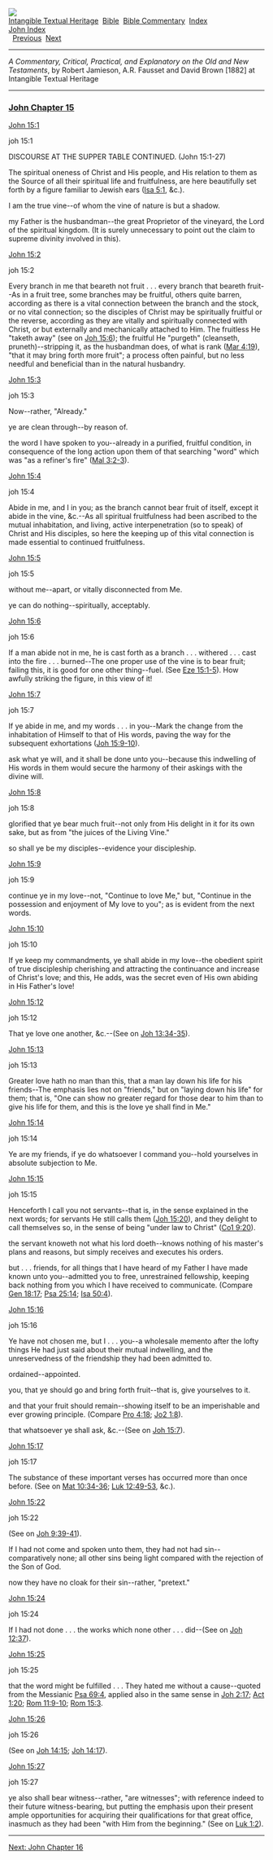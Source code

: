 <div class="filenav">

[![](../../../cdshop/ithlogo.png)](../../../index)  
[Intangible Textual Heritage](../../../index)  [Bible](../../index) 
[Bible Commentary](../index)  [Index](index)   
[John Index](joh)  
  [Previous](joh014)  [Next](joh016) 

</div>

------------------------------------------------------------------------

*A Commentary, Critical, Practical, and Explanatory on the Old and New
Testaments*, by Robert Jamieson, A.R. Fausset and David Brown \[1882\]
at Intangible Textual Heritage

------------------------------------------------------------------------

### [John Chapter 15](../../../bib/kjv/joh015.htm#001)

[John 15:1](../../../bib/kjv/joh015.htm#001)

<span class="margnote"><span id="an_001">joh 15:1</span></span>

DISCOURSE AT THE SUPPER TABLE CONTINUED. (John 15:1-27)

The spiritual oneness of Christ and His people, and His relation to them
as the Source of all their spiritual life and fruitfulness, are here
beautifully set forth by a figure familiar to Jewish ears ([Isa
5:1](../../../bib/kjv/isa005.htm#001), &c.).

I am the true vine--of whom the vine of nature is but a shadow.

my Father is the husbandman--the great Proprietor of the vineyard, the
Lord of the spiritual kingdom. (It is surely unnecessary to point out
the claim to supreme divinity involved in this).

[John 15:2](../../../bib/kjv/joh015.htm#002)

<span class="margnote"><span id="an_002">joh 15:2</span></span>

Every branch in me that beareth not fruit . . . every branch that
beareth fruit--As in a fruit tree, some branches may be fruitful, others
quite barren, according as there is a vital connection between the
branch and the stock, or no vital connection; so the disciples of Christ
may be spiritually fruitful or the reverse, according as they are
vitally and spiritually connected with Christ, or but externally and
mechanically attached to Him. The fruitless He "taketh away" (see on
[Joh 15:6](../../../bib/kjv/joh015.htm#006)); the fruitful He "purgeth"
(cleanseth, pruneth)--stripping it, as the husbandman does, of what is
rank ([Mar 4:19](../../../bib/kjv/mar004.htm#019)), "that it may bring
forth more fruit"; a process often painful, but no less needful and
beneficial than in the natural husbandry.

[John 15:3](../../../bib/kjv/joh015.htm#003)

<span class="margnote"><span id="an_003">joh 15:3</span></span>

Now--rather, "Already."

ye are clean through--by reason of.

the word I have spoken to you--already in a purified, fruitful
condition, in consequence of the long action upon them of that searching
"word" which was "as a refiner's fire" ([Mal
3:2-3](../../../bib/kjv/mal003.htm#002)).

[John 15:4](../../../bib/kjv/joh015.htm#004)

<span class="margnote"><span id="an_004">joh 15:4</span></span>

Abide in me, and I in you; as the branch cannot bear fruit of itself,
except it abide in the vine, &c.--As all spiritual fruitfulness had been
ascribed to the mutual inhabitation, and living, active interpenetration
(so to speak) of Christ and His disciples, so here the keeping up of
this vital connection is made essential to continued fruitfulness.

[John 15:5](../../../bib/kjv/joh015.htm#005)

<span class="margnote"><span id="an_005">joh 15:5</span></span>

without me--apart, or vitally disconnected from Me.

ye can do nothing--spiritually, acceptably.

[John 15:6](../../../bib/kjv/joh015.htm#006)

<span class="margnote"><span id="an_006">joh 15:6</span></span>

If a man abide not in me, he is cast forth as a branch . . . withered .
. . cast into the fire . . . burned--The one proper use of the vine is
to bear fruit; failing this, it is good for one other thing--fuel. (See
[Eze 15:1-5](../../../bib/kjv/eze015.htm#001)). How awfully striking the
figure, in this view of it!

[John 15:7](../../../bib/kjv/joh015.htm#007)

<span class="margnote"><span id="an_007">joh 15:7</span></span>

If ye abide in me, and my words . . . in you--Mark the change from the
inhabitation of Himself to that of His words, paving the way for the
subsequent exhortations ([Joh
15:9-10](../../../bib/kjv/joh015.htm#009)).

ask what ye will, and it shall be done unto you--because this indwelling
of His words in them would secure the harmony of their askings with the
divine will.

[John 15:8](../../../bib/kjv/joh015.htm#008)

<span class="margnote"><span id="an_008">joh 15:8</span></span>

glorified that ye bear much fruit--not only from His delight in it for
its own sake, but as from "the juices of the Living Vine."

so shall ye be my disciples--evidence your discipleship.

[John 15:9](../../../bib/kjv/joh015.htm#009)

<span class="margnote"><span id="an_009">joh 15:9</span></span>

continue ye in my love--not, "Continue to love Me," but, "Continue in
the possession and enjoyment of My love to you"; as is evident from the
next words.

[John 15:10](../../../bib/kjv/joh015.htm#010)

<span class="margnote"><span id="an_010">joh 15:10</span></span>

If ye keep my commandments, ye shall abide in my love--the obedient
spirit of true discipleship cherishing and attracting the continuance
and increase of Christ's love; and this, He adds, was the secret even of
His own abiding in His Father's love!

[John 15:12](../../../bib/kjv/joh015.htm#012)

<span class="margnote"><span id="an_012">joh 15:12</span></span>

That ye love one another, &c.--(See on [Joh
13:34-35](../../../bib/kjv/joh013.htm#034)).

[John 15:13](../../../bib/kjv/joh015.htm#013)

<span class="margnote"><span id="an_013">joh 15:13</span></span>

Greater love hath no man than this, that a man lay down his life for his
friends--The emphasis lies not on "friends," but on "laying down his
life" for them; that is, "One can show no greater regard for those dear
to him than to give his life for them, and this is the love ye shall
find in Me."

[John 15:14](../../../bib/kjv/joh015.htm#014)

<span class="margnote"><span id="an_014">joh 15:14</span></span>

Ye are my friends, if ye do whatsoever I command you--hold yourselves in
absolute subjection to Me.

[John 15:15](../../../bib/kjv/joh015.htm#015)

<span class="margnote"><span id="an_015">joh 15:15</span></span>

Henceforth I call you not servants--that is, in the sense explained in
the next words; for servants He still calls them ([Joh
15:20](../../../bib/kjv/joh015.htm#020)), and they delight to call
themselves so, in the sense of being "under law to Christ" ([Co1
9:20](../../../bib/kjv/co1009.htm#020)).

the servant knoweth not what his lord doeth--knows nothing of his
master's plans and reasons, but simply receives and executes his orders.

but . . . friends, for all things that I have heard of my Father I have
made known unto you--admitted you to free, unrestrained fellowship,
keeping back nothing from you which I have received to communicate.
(Compare [Gen 18:17](../../../bib/kjv/gen018.htm#017); [Psa
25:14](../../../bib/kjv/psa025.htm#014); [Isa
50:4](../../../bib/kjv/isa050.htm#004)).

[John 15:16](../../../bib/kjv/joh015.htm#016)

<span class="margnote"><span id="an_016">joh 15:16</span></span>

Ye have not chosen me, but I . . . you--a wholesale memento after the
lofty things He had just said about their mutual indwelling, and the
unreservedness of the friendship they had been admitted to.

ordained--appointed.

you, that ye should go and bring forth fruit--that is, give yourselves
to it.

and that your fruit should remain--showing itself to be an imperishable
and ever growing principle. (Compare [Pro
4:18](../../../bib/kjv/pro004.htm#018); [Jo2
1:8](../../../bib/kjv/jo2001.htm#008)).

that whatsoever ye shall ask, &c.--(See on [Joh
15:7](../../../bib/kjv/joh015.htm#007)).

[John 15:17](../../../bib/kjv/joh015.htm#017)

<span class="margnote"><span id="an_017">joh 15:17</span></span>

The substance of these important verses has occurred more than once
before. (See on [Mat 10:34-36](../../../bib/kjv/mat010.htm#034); [Luk
12:49-53](../../../bib/kjv/luk012.htm#049), &c.).

[John 15:22](../../../bib/kjv/joh015.htm#022)

<span class="margnote"><span id="an_022">joh 15:22</span></span>

(See on [Joh 9:39-41](../../../bib/kjv/joh009.htm#039)).

If I had not come and spoken unto them, they had not had
sin--comparatively none; all other sins being light compared with the
rejection of the Son of God.

now they have no cloak for their sin--rather, "pretext."

[John 15:24](../../../bib/kjv/joh015.htm#024)

<span class="margnote"><span id="an_024">joh 15:24</span></span>

If I had not done . . . the works which none other . . . did--(See on
[Joh 12:37](../../../bib/kjv/joh012.htm#037)).

[John 15:25](../../../bib/kjv/joh015.htm#025)

<span class="margnote"><span id="an_025">joh 15:25</span></span>

that the word might be fulfilled . . . They hated me without a
cause--quoted from the Messianic [Psa
69:4](../../../bib/kjv/psa069.htm#004), applied also in the same sense
in [Joh 2:17](../../../bib/kjv/joh002.htm#017); [Act
1:20](../../../bib/kjv/act001.htm#020); [Rom
11:9-10](../../../bib/kjv/rom011.htm#009); [Rom
15:3](../../../bib/kjv/rom015.htm#003).

[John 15:26](../../../bib/kjv/joh015.htm#026)

<span class="margnote"><span id="an_026">joh 15:26</span></span>

(See on [Joh 14:15](../../../bib/kjv/joh014.htm#015); [Joh
14:17](../../../bib/kjv/joh014.htm#017)).

[John 15:27](../../../bib/kjv/joh015.htm#027)

<span class="margnote"><span id="an_027">joh 15:27</span></span>

ye also shall bear witness--rather, "are witnesses"; with reference
indeed to their future witness-bearing, but putting the emphasis upon
their present ample opportunities for acquiring their qualifications for
that great office, inasmuch as they had been "with Him from the
beginning." (See on [Luk 1:2](../../../bib/kjv/luk001.htm#002)).

<div class="filenav">

------------------------------------------------------------------------

[Next: John Chapter 16](joh016)

</div>

